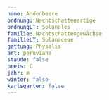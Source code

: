 ```yaml
---
name: Andenbeere
ordnung: Nachtschattenartige
ordnungLT: Solanales
familie: Nachtschattengewächse
familieLT: Solanaceae
gattung: Physalis
art: peruviana
staude: false
preis: C
jahr: m
winter: false
karlsgarten: false
---
```

